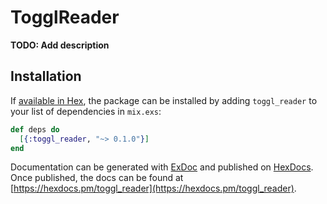 # TogglReader

**TODO: Add description**

## Installation

If [available in Hex](https://hex.pm/docs/publish), the package can be installed
by adding `toggl_reader` to your list of dependencies in `mix.exs`:

```elixir
def deps do
  [{:toggl_reader, "~> 0.1.0"}]
end
```

Documentation can be generated with [ExDoc](https://github.com/elixir-lang/ex_doc)
and published on [HexDocs](https://hexdocs.pm). Once published, the docs can
be found at [https://hexdocs.pm/toggl_reader](https://hexdocs.pm/toggl_reader).

